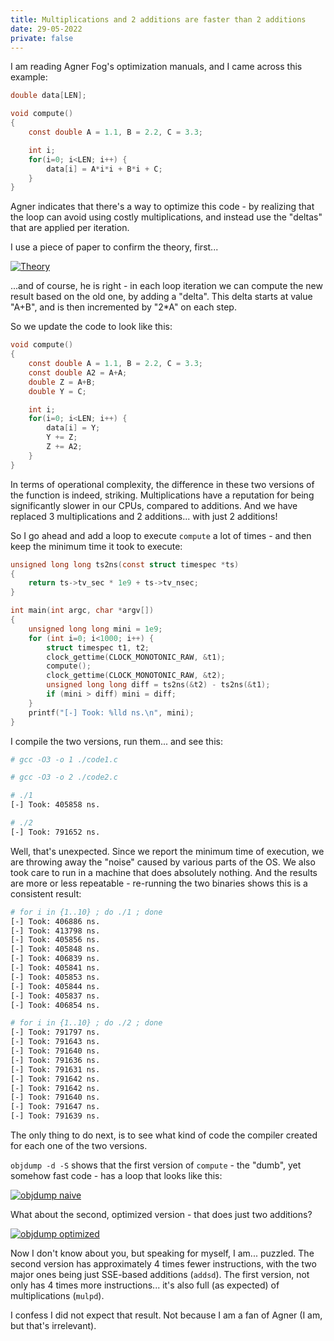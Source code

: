 ```yaml
---
title: Multiplications and 2 additions are faster than 2 additions
date: 29-05-2022
private: false
---
```

I am reading Agner Fog's optimization manuals, and I came across this example:

```c
double data[LEN];

void compute()
{
    const double A = 1.1, B = 2.2, C = 3.3;

    int i;
    for(i=0; i<LEN; i++) {
        data[i] = A*i*i + B*i + C;
    }
}
```

Agner indicates that there's a way to optimize this code - by realizing that the loop can avoid using costly multiplications, and instead use the "deltas" that are applied per iteration.

I use a piece of paper to confirm the theory, first...

[![Theory](https://i.stack.imgur.com/wzzgt.png)](https://i.stack.imgur.com/wzzgt.png)

...and of course, he is right - in each loop iteration we can compute the new result based on the old one, by adding a "delta". This delta starts at value "A+B", and is then incremented by "2*A" on each step.

So we update the code to look like this:

```c
void compute()
{
    const double A = 1.1, B = 2.2, C = 3.3;
    const double A2 = A+A;
    double Z = A+B;
    double Y = C;

    int i;
    for(i=0; i<LEN; i++) {
        data[i] = Y;
        Y += Z;
        Z += A2;
    }
}
```

In terms of operational complexity, the difference in these two versions of the function is indeed, striking. Multiplications have a reputation for being significantly slower in our CPUs, compared to additions. And we have replaced 3 multiplications and 2 additions... with just 2 additions!

So I go ahead and add a loop to execute `compute` a lot of times - and then keep the minimum time it took to execute:

```c
unsigned long long ts2ns(const struct timespec *ts)
{
    return ts->tv_sec * 1e9 + ts->tv_nsec;
}

int main(int argc, char *argv[])
{
    unsigned long long mini = 1e9;
    for (int i=0; i<1000; i++) {
        struct timespec t1, t2;
        clock_gettime(CLOCK_MONOTONIC_RAW, &t1);
        compute();
        clock_gettime(CLOCK_MONOTONIC_RAW, &t2);
        unsigned long long diff = ts2ns(&t2) - ts2ns(&t1);
        if (mini > diff) mini = diff;
    }
    printf("[-] Took: %lld ns.\n", mini);
}
```

I compile the two versions, run them... and see this:

```bash
# gcc -O3 -o 1 ./code1.c

# gcc -O3 -o 2 ./code2.c

# ./1
[-] Took: 405858 ns.

# ./2
[-] Took: 791652 ns.
```

Well, that's unexpected. Since we report the minimum time of execution, we are throwing away the "noise" caused by various parts of the OS. We also took care to run in a machine that does absolutely nothing. And the results are more or less repeatable - re-running the two binaries shows this is a consistent result:

```bash
# for i in {1..10} ; do ./1 ; done
[-] Took: 406886 ns.
[-] Took: 413798 ns.
[-] Took: 405856 ns.
[-] Took: 405848 ns.
[-] Took: 406839 ns.
[-] Took: 405841 ns.
[-] Took: 405853 ns.
[-] Took: 405844 ns.
[-] Took: 405837 ns.
[-] Took: 406854 ns.

# for i in {1..10} ; do ./2 ; done
[-] Took: 791797 ns.
[-] Took: 791643 ns.
[-] Took: 791640 ns.
[-] Took: 791636 ns.
[-] Took: 791631 ns.
[-] Took: 791642 ns.
[-] Took: 791642 ns.
[-] Took: 791640 ns.
[-] Took: 791647 ns.
[-] Took: 791639 ns.
```

The only thing to do next, is to see what kind of code the compiler created for each one of the two versions.

`objdump -d -S` shows that the first version of `compute` - the "dumb", yet somehow fast code - has a loop that looks like this:

[![objdump naive](https://i.stack.imgur.com/JbWNJ.png)](https://i.stack.imgur.com/JbWNJ.png)

What about the second, optimized version - that does just two additions?

[![objdump optimized](https://i.stack.imgur.com/HQwXx.png)](https://i.stack.imgur.com/HQwXx.png)

Now I don't know about you, but speaking for myself, I am... puzzled. The second version has approximately 4 times fewer instructions, with the two major ones being just SSE-based additions (`addsd`). The first version, not only has 4 times more instructions... it's also full (as expected) of multiplications (`mulpd`).

I confess I did not expect that result. Not because I am a fan of Agner (I am, but that's irrelevant).